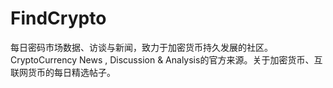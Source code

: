 # FindCrypto

每日密码市场数据、访谈与新闻，致力于加密货币持久发展的社区。CryptoCurrency News , Discussion & Analysis的官方来源。关于加密货币、互联网货币的每日精选帖子。

